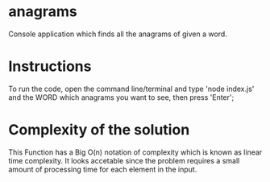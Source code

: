 # anagrams

Console application which finds all the anagrams of given a word.

# Instructions

To run the code, open the command line/terminal and type 'node index.js' and the WORD which anagrams you want to see, then press 'Enter';

# Complexity of the solution

This Function has a Big O(n) notation of complexity which is known as linear time complexity. It looks accetable since the problem requires a small amount of processing time for each element in the input.
